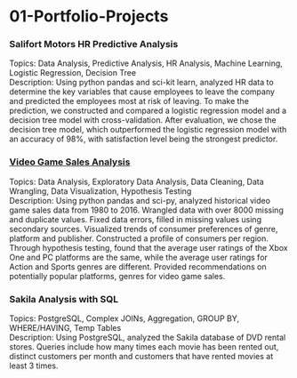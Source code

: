 # 01-Portfolio-Projects

### Salifort Motors HR Predictive Analysis
Topics: Data Analysis, Predictive Analysis, HR Analysis, Machine Learning, Logistic Regression, Decision Tree \
Description: Using python pandas and sci-kit learn, analyzed HR data to determine the key variables that cause employees to leave the company and predicted the employees most at risk of leaving. To make the prediction, we constructed and compared a logistic regression model and a decision tree model with cross-validation. After evaluation, we chose the decision tree model, which outperformed the logistic regression model with an accuracy of 98%, with satisfaction level being the strongest predictor.

### [Video Game Sales Analysis](https://github.com/kuehbiko/01-Portfolio-Projects/tree/main/Video%20Game%20Sales%20Exploratory%20Analysis)
Topics: Data Analysis, Exploratory Data Analysis, Data Cleaning, Data Wrangling, Data Visualization, Hypothesis Testing \
Description: Using python pandas and sci-py, analyzed historical video game sales data from 1980 to 2016. Wrangled data with over 8000 missing and duplicate values. Fixed data errors, filled in missing values using secondary sources. Visualized trends of consumer preferences of genre, platform and publisher. Constructed a profile of consumers per region. Through hypothesis testing, found that the average user ratings of the Xbox One and PC platforms are the same, while the average user ratings for Action and Sports genres are different. Provided recommendations on potentially popular platforms, genres for video game sales.

### Sakila Analysis with SQL
Topics: PostgreSQL, Complex JOINs, Aggregation, GROUP BY, WHERE/HAVING, Temp Tables \
Description: Using PostgreSQL, analyzed the Sakila database of DVD rental stores. Queries include how many times each movie has been rented out, distinct customers per month and customers that have rented movies at least 3 times.
